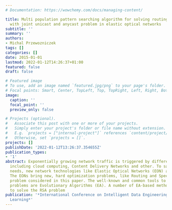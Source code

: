 ```yaml
---
# Documentation: https://wowchemy.com/docs/managing-content/

title: Multi population pattern searching algorithm for solving routing spectrum allocation
  with joint unicast and anycast problem in elastic optical networks
subtitle: ''
summary: ''
authors:
- Michal Przewozniczek
tags: []
categories: []
date: 2015-01-01
lastmod: 2022-01-12T14:26:37+01:00
featured: false
draft: false

# Featured image
# To use, add an image named `featured.jpg/png` to your page's folder.
# Focal points: Smart, Center, TopLeft, Top, TopRight, Left, Right, BottomLeft, Bottom, BottomRight.
image:
  caption: ''
  focal_point: ''
  preview_only: false

# Projects (optional).
#   Associate this post with one or more of your projects.
#   Simply enter your project's folder or file name without extension.
#   E.g. `projects = ["internal-project"]` references `content/project/deep-learning/index.md`.
#   Otherwise, set `projects = []`.
projects: []
publishDate: '2022-01-12T13:26:37.354655Z'
publication_types:
- '1'
abstract: Exponentially growing network traffic is triggered by different services
  including cloud computing, Content Delivery Networks and other. To satisfy these
  needs, new network technologies like Elastic Optical Networks (EON) are proposed.
  The EONs bring new, hard optimization problems, like Routing and Spectrum Allocation
  problem considered in this paper. The well-known and common tools to solve the NP-hard
  problems are Evolutionary Algorithms (EA). A number of EA-based methods were proposed
  to solve the RSA problem
publication: '*International Conference on Intelligent Data Engineering and Automated
  Learning*'
---
```

